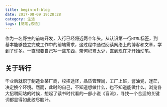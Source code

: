```yaml
---
title: begin-of-blog
date: 2017-08-09 19:28:28
category: 生活
tags: [随笔,感悟]
---
```


作为一名野生的前端开发，入行已经将近两个年头。从认识第一行`HTML`标签，到基本能够独立完成工作中的前端需求，这过程中通过阅读网络上的博客和文章，学到了许多。一直想要自己写一些东西，奈何积累太少，直到现在才开始动笔。

<!-- more -->

## 关于转行

毕业后就职于制造业某厂商，校招途径，品质管理岗，工厂上班，酱油党，迷茫，决定换个环境。然而，此时的自己，不知道想做什么，也不知道能做什么。浏览各大招聘网站的时候，想起了读书时代看的一部小说《盲流》，寻找一个合适的关键词都显得如此绞尽脑汁。